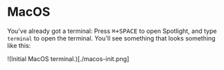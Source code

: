 # MacOS

You've already got a terminal: Press <kbd>⌘+SPACE</kbd> to open Spotlight, and type `terminal` to open the terminal. You'll see something that looks something like this:

!(Initial MacOS terminal.)[./macos-init.png]